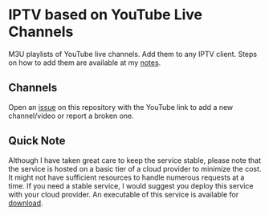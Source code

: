 # IPTV based on YouTube Live Channels
M3U playlists of YouTube live channels. Add them to any IPTV client. Steps on how to add them are available at my [notes](https://abskmj.github.io/notes/posts/projects/youtube-live-channels/).

## Channels
Open an [issue](https://github.com/abskmj/iptv-youtube-live/issues/new) on this repository with the YouTube link to add a new channel/video or report a broken one.

## Quick Note
Although I have taken great care to keep the service stable, please note that the service is hosted on a basic tier of a cloud provider to minimize the cost. It might not have sufficient resources to handle numerous requests at a time. If you need a stable service, I would suggest you deploy this service with your cloud provider. An executable of this service is available for [download](https://abskmj.github.io/notes/posts/projects/youtube-hls-server/).
